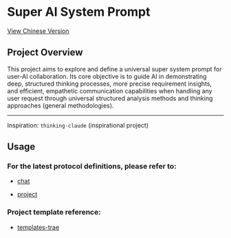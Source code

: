 # Super AI System Prompt

[View Chinese Version](./README_CN.md)

## Project Overview

This project aims to explore and define a universal super system prompt for
user-AI collaboration. Its core objective is to guide AI in demonstrating deep,
structured thinking processes, more precise requirement insights, and efficient,
empathetic communication capabilities when handling any user request through
universal structured analysis methods and thinking approaches (general
methodologies).

---

Inspiration: `thinking-claude` (inspirational project)

## Usage

### For the latest protocol definitions, please refer to:

- [chat](./prompt/thinking.chat.xml)

- [project](./prompt/thinking.project.xml)

### Project template reference:

- [templates-trae](./templates-trae/)
